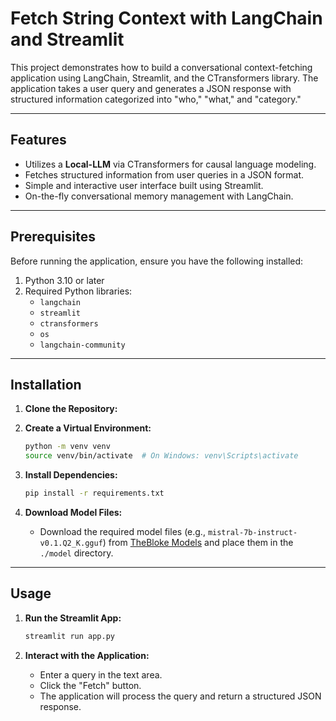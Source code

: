 # Fetch String Context with LangChain and Streamlit

This project demonstrates how to build a conversational context-fetching application using LangChain, Streamlit, and the CTransformers library. The application takes a user query and generates a JSON response with structured information categorized into "who," "what," and "category."

---

## Features
- Utilizes a **Local-LLM** via CTransformers for causal language modeling.
- Fetches structured information from user queries in a JSON format.
- Simple and interactive user interface built using Streamlit.
- On-the-fly conversational memory management with LangChain.

---

## Prerequisites

Before running the application, ensure you have the following installed:

1. Python 3.10 or later
2. Required Python libraries:
    - `langchain`
    - `streamlit`
    - `ctransformers`
    - `os`
    - `langchain-community`

---

## Installation

1. **Clone the Repository:**

2. **Create a Virtual Environment:**
   ```bash
   python -m venv venv
   source venv/bin/activate  # On Windows: venv\Scripts\activate
   ```

3. **Install Dependencies:**
   ```bash
   pip install -r requirements.txt
   ```

4. **Download Model Files:**
   - Download the required model files (e.g., `mistral-7b-instruct-v0.1.Q2_K.gguf`) from [TheBloke Models](https://huggingface.co/TheBloke) and place them in the `./model` directory.

---

## Usage

1. **Run the Streamlit App:**
   ```bash
   streamlit run app.py
   ```

2. **Interact with the Application:**
   - Enter a query in the text area.
   - Click the "Fetch" button.
   - The application will process the query and return a structured JSON response.

